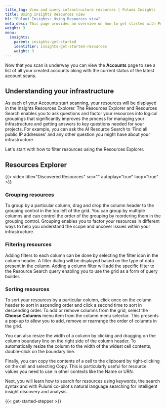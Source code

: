 ```yaml
---
title_tag: View and query infrastructure resources | Pulumi Insights
title: Using Insights Resources view
h1: "Pulumi Insights: Using Resources view"
meta_desc: This page provides an overview on how to get started with Pulumi Insights Accounts.
weight: 3
menu:
  insights:
    parent: insights-get-started
    identifier: insights-get-started-resources
    weight: 3
---
```


Now that you scan is underway you can view the **Accounts** page to see a list of all your created accounts along with the current status of the latest account scans.

## Understanding your infrastructure

As each of your Accounts start scanning, your resources will be displayed in the Insights Resources Explorer. The Resources Explorer and Resources Search enables you to ask questions and factor your resources into logical groupings that significantly improves the process for managing your infrastructure and getting answers to key questions needed for your projects. For example, you can ask the AI Resource Search to ‘Find all public IP addresses’ and any other question you might have about your infrastructure.

Let's start with how to filter resources using the Resources Explorer.

## Resources Explorer

{{< video title="Discovered Resources" src="" autoplay="true" loop="true" >}}

### Grouping resources

To group by a particular column, drag and drop the column header to the grouping control in the top left of the grid. You can group by multiple columns and can control the order of the grouping by reordering them in the grouping control. Grouping enables you to factor your resources in different ways to help you understand the scope and uncover issues within your infrastructure.

### Filtering resources

Adding filters to each column can be done by selecting the filter icon in the column header. A filter dialog will be displayed based on the type of data present in the column. Adding a column filter will add the specific filter to the Resource Search query enabling you to use the grid as a form of query builder.

### Sorting resources

To sort your resources by a particular column, click once on the column header to sort in ascending order and click a second time to sort in descending order. To add or remove columns from the grid, select the **Choose Columns** menu item from the column menu selector. This presents a pop-up to allow you to add, remove or rearrange the order of columns in the grid.

You can also resize the width of a column by clicking and dragging on the column boundary line on the right side of the column header. To automatically resize the column to the width of the widest cell contents, double-click on the boundary line.

Finally, you can copy the contents of a cell to the clipboard by right-clicking on the cell and selecting Copy. This is particularly useful for resource values you need to use in other contexts like the Name or URN.

Next, you will learn how to search for resources using keywords, the search syntax and with Pulumi co-pilot's natural language searching for intelligent insight discovery and analysis.

{{< get-started-stepper >}}
